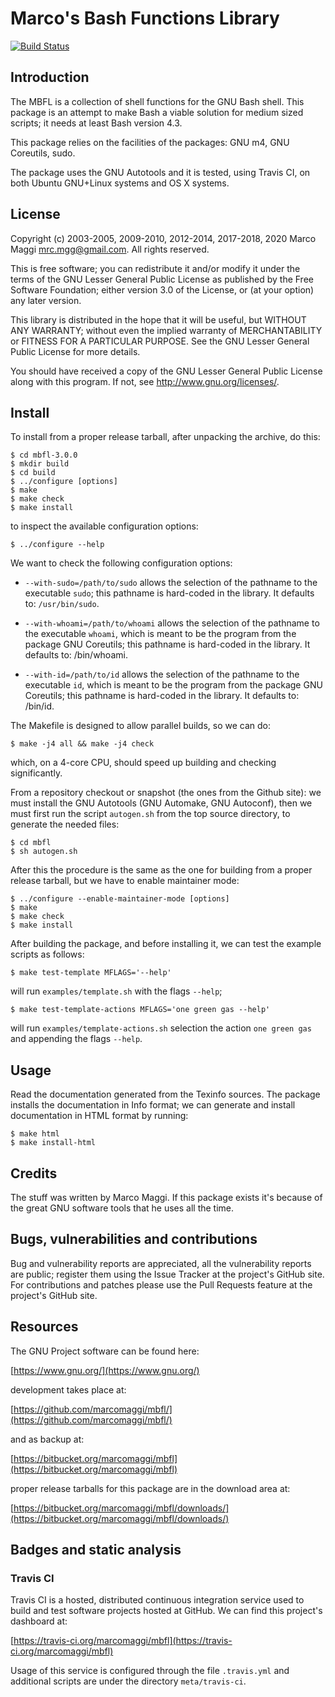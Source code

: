 # Marco's Bash Functions Library

[![Build Status](https://travis-ci.org/marcomaggi/mbfl.svg?branch=master)](https://travis-ci.org/marcomaggi/mbfl)


## Introduction

The MBFL  is a  collection of  shell functions for  the GNU  Bash shell.
This package  is an attempt  to make Bash  a viable solution  for medium
sized scripts; it needs at least Bash version 4.3.

This  package relies  on the  facilities of  the packages:  GNU m4,  GNU
Coreutils, sudo.

The package uses the GNU Autotools and it is tested, using Travis CI, on
both Ubuntu GNU+Linux systems and OS X systems.


## License

Copyright (c) 2003-2005, 2009-2010, 2012-2014, 2017-2018, 2020
Marco Maggi <mrc.mgg@gmail.com>.  All rights reserved.

This is  free software; you can  redistribute it and/or modify  it under
the terms of  the GNU Lesser General Public License  as published by the
Free Software Foundation; either version 3.0 of the License, or (at your
option) any later version.

This library  is distributed  in the  hope that it  will be  useful, but
WITHOUT   ANY   WARRANTY;  without   even   the   implied  warranty   of
MERCHANTABILITY or FITNESS FOR A PARTICULAR PURPOSE.  See the GNU Lesser
General Public License for more details.

You should have received a copy of the GNU Lesser General Public License
along with this program.  If not, see <http://www.gnu.org/licenses/>.


## Install

To install from  a proper release tarball, after  unpacking the archive,
do this:

```
$ cd mbfl-3.0.0
$ mkdir build
$ cd build
$ ../configure [options]
$ make
$ make check
$ make install
```

to inspect the available configuration options:

```
$ ../configure --help
```

  We want to check the following configuration options:

* `--with-sudo=/path/to/sudo` allows  the selection  of the  pathname to
  the executable `sudo`; this pathname is hard-coded in the library.  It
  defaults to: `/usr/bin/sudo`.

* `--with-whoami=/path/to/whoami` allows  the selection of  the pathname
  to the executable `whoami`, which is  meant to be the program from the
  package GNU Coreutils; this pathname is hard-coded in the library.  It
  defaults to: /bin/whoami.

* `--with-id=/path/to/id` allows  the selection  of the pathname  to the
  executable `id`, which is meant to be the program from the package GNU
  Coreutils; this  pathname is hard-coded  in the library.   It defaults
  to: /bin/id.

The Makefile is designed to allow parallel builds, so we can do:

```
$ make -j4 all && make -j4 check
```

which,  on  a  4-core  CPU,   should  speed  up  building  and  checking
significantly.

From a repository checkout or snapshot  (the ones from the Github site):
we must install the GNU Autotools  (GNU Automake, GNU Autoconf), then we
must first run the script `autogen.sh` from the top source directory, to
generate the needed files:

```
$ cd mbfl
$ sh autogen.sh

```

After this  the procedure  is the same  as the one  for building  from a
proper release tarball, but we have to enable maintainer mode:

```
$ ../configure --enable-maintainer-mode [options]
$ make
$ make check
$ make install
```

After building  the package, and before  installing it, we can  test the
example scripts as follows:

```
$ make test-template MFLAGS='--help'
```

will run `examples/template.sh` with the flags `--help`;

```
$ make test-template-actions MFLAGS='one green gas --help'
```

will run `examples/template-actions.sh` selection  the action `one green
gas` and appending the flags `--help`.


## Usage

Read the documentation generated from  the Texinfo sources.  The package
installs the documentation  in Info format; we can  generate and install
documentation in HTML format by running:

```
$ make html
$ make install-html
```

## Credits

The  stuff was  written by  Marco Maggi.   If this  package exists  it's
because of the great GNU software tools that he uses all the time.


## Bugs, vulnerabilities and contributions

Bug  and vulnerability  reports are  appreciated, all  the vulnerability
reports  are  public; register  them  using  the  Issue Tracker  at  the
project's GitHub  site.  For  contributions and  patches please  use the
Pull Requests feature at the project's GitHub site.


## Resources

The GNU Project software can be found here:

[https://www.gnu.org/](https://www.gnu.org/)

development takes place at:

[https://github.com/marcomaggi/mbfl/](https://github.com/marcomaggi/mbfl/)

and as backup at:

[https://bitbucket.org/marcomaggi/mbfl](https://bitbucket.org/marcomaggi/mbfl)

proper release tarballs for this package are in the download area at:

[https://bitbucket.org/marcomaggi/mbfl/downloads/](https://bitbucket.org/marcomaggi/mbfl/downloads/)


## Badges and static analysis

### Travis CI

Travis CI is  a hosted, distributed continuous  integration service used
to build and test software projects  hosted at GitHub.  We can find this
project's dashboard at:

[https://travis-ci.org/marcomaggi/mbfl](https://travis-ci.org/marcomaggi/mbfl)

Usage of this  service is configured through the  file `.travis.yml` and
additional scripts are under the directory `meta/travis-ci`.

